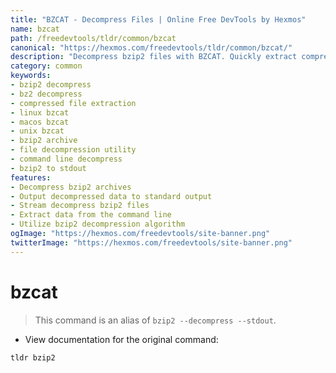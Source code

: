 ```yaml
---
title: "BZCAT - Decompress Files | Online Free DevTools by Hexmos"
name: bzcat
path: /freedevtools/tldr/common/bzcat
canonical: "https://hexmos.com/freedevtools/tldr/common/bzcat/"
description: "Decompress bzip2 files with BZCAT. Quickly extract compressed data from the command line. Free online tool, no registration required."
category: common
keywords:
- bzip2 decompress
- bz2 decompress
- compressed file extraction
- linux bzcat
- macos bzcat
- unix bzcat
- bzip2 archive
- file decompression utility
- command line decompress
- bzip2 to stdout
features:
- Decompress bzip2 archives
- Output decompressed data to standard output
- Stream decompress bzip2 files
- Extract data from the command line
- Utilize bzip2 decompression algorithm
ogImage: "https://hexmos.com/freedevtools/site-banner.png"
twitterImage: "https://hexmos.com/freedevtools/site-banner.png"
---
```


# bzcat

> This command is an alias of `bzip2 --decompress --stdout`.

- View documentation for the original command:

`tldr bzip2`
